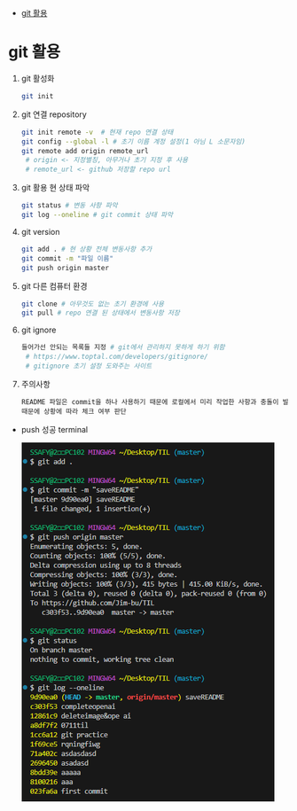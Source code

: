 - [git 활용](#git-활용)

# git 활용

1. git 활성화
   ```bash
   git init
   ```
2. git 연결 repository
   ```bash
   git init remote -v  # 현재 repo 연결 상태
   git config --global -l # 초기 이름 계정 설정(1 아님 L 소문자임)
   git remote add origin remote_url
    # origin <- 지정별칭, 아무거나 초기 지정 후 사용
    # remote_url <- github 저장할 repo url
   ```
3. git 활용 현 상태 파악
   ```bash
   git status # 변동 사항 파악
   git log --oneline # git commit 상태 파악
   ```

4. git version
   ```bash
   git add . # 현 상황 전체 변동사항 추가
   git commit -m "파일 이름"
   git push origin master
   ```

5. git 다른 컴퓨터 환경
   ```bash
   git clone # 아무것도 없는 초기 환경에 사용
   git pull # repo 연결 된 상태에서 변동사항 저장
   ```
6. git ignore
   ```bash
   들어가선 안되는 목록들 지정 # git에서 관리하지 못하게 하기 위함
    # https://www.toptal.com/developers/gitignore/
    # gitignore 초기 설정 도와주는 사이트
   ```
7. 주의사항
   ```bash
   README 파일은 commit을 하나 사용하기 때문에 로컬에서 미리 작업한 사항과 충돌이 발생할 수 있음.
   때문에 상황에 따라 체크 여부 판단
   ```
 - push 성공 terminal
<p align="center"><img src="./gitpractice.PNG"></p>